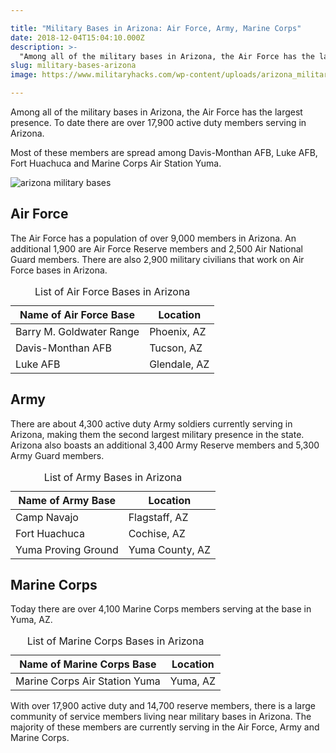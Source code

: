 ```yaml
---

title: "Military Bases in Arizona: Air Force, Army, Marine Corps"
date: 2018-12-04T15:04:10.000Z
description: >-
  "Among all of the military bases in Arizona, the Air Force has the largest presence. To date there are over 17,900 active duty members serving in Arizona."
slug: military-bases-arizona
image: https://www.militaryhacks.com/wp-content/uploads/arizona_military_bases.jpg

---
```


Among all of the military bases in Arizona, the Air Force has the largest presence. To date there are over 17,900 active duty members serving in Arizona.

Most of these members are spread among Davis-Monthan AFB, Luke AFB, Fort Huachuca and Marine Corps Air Station Yuma.

<img src="https://www.militaryhacks.com/wp-content/uploads/arizona_military_bases-300x300.jpg" alt="arizona military bases"  />

<h2>Air Force</h2>

The Air Force has a population of over 9,000 members in Arizona. An additional 1,900 are Air Force Reserve members and 2,500 Air National Guard members. There are also 2,900 military civilians that work on Air Force bases in Arizona.

<table class="specsleft">
<caption>List of Air Force Bases in Arizona</caption>
<thead>
<tr>
<th><strong>Name of Air Force Base</strong></th>
<th><strong>Location</strong></th>
</tr>
</thead>
<tbody>
<tr>
<td>Barry M. Goldwater Range</td>
<td>Phoenix, AZ</td>
</tr>
<tr>
<td>Davis-Monthan AFB</td>
<td>Tucson, AZ</td>
</tr>
<tr>
<td>Luke AFB</td>
<td>Glendale, AZ</td>
</tr>
</tbody>
</table>


<h2>Army</h2>

There are about 4,300 active duty Army soldiers currently serving in Arizona, making them the second largest military presence in the state. Arizona also boasts an additional 3,400 Army Reserve members and 5,300 Army Guard members.

<table class="specsleft">
<caption>List of Army Bases in Arizona</caption>
<thead>
<tr>
<th><strong>Name of Army Base</strong></th>
<th><strong>Location</strong></th>
</tr>
</thead>
<tbody>
<tr>
<td>Camp Navajo</td>
<td>Flagstaff, AZ</td>
</tr>
<tr>
<td>Fort Huachuca</td>
<td>Cochise, AZ</td>
</tr>
<tr>
<td>Yuma Proving Ground</td>
<td>Yuma County, AZ</td>
</tr>
</tbody>
</table>

<h2>Marine Corps</h2>

Today there are over 4,100 Marine Corps members serving at the base in Yuma, AZ. 

<table class="specsleft">
<caption>List of Marine Corps Bases in Arizona</caption>
<thead>
<tr>
<th><strong>Name of Marine Corps Base</strong></th>
<th><strong>Location</strong></th>
</tr>
</thead>
<tbody>
<tr>
<td>Marine Corps Air Station Yuma</td>
<td>Yuma, AZ</td>
</tr>
</tbody>
</table>

With over 17,900 active duty and 14,700 reserve members, there is a large community of service members living near military bases in Arizona. The majority of these members are currently serving in the Air Force, Army and Marine Corps.
